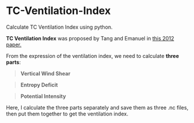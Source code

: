 
# TC-Ventilation-Index
Calculate TC Ventilation Index using python.

**TC Ventilation Index** was proposed by Tang and Emanuel in [this 2012 paper.](https://journals.ametsoc.org/doi/abs/10.1175/BAMS-D-11-00165.1)<br>

From the expression of the ventilation index, we need to calculate **three parts**:<br>
>**Vertical Wind Shear**<br>

>**Entropy Deficit**<br>

>**Potential Intensity**<br>

Here, I calculate the three parts separately and save them as three .nc files, then put them together to get the ventilation index.
